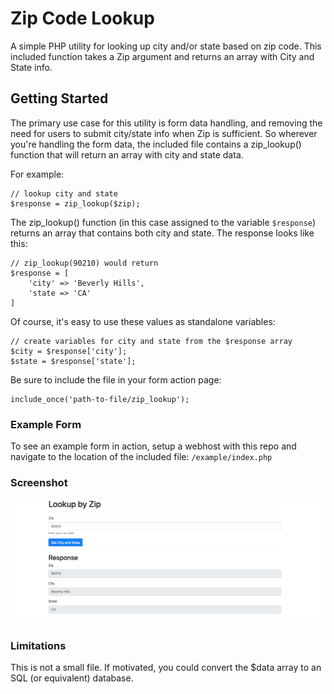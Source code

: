 # Zip Code Lookup

A simple PHP utility for looking up city and/or state based on zip code. This included function takes a Zip argument and returns an array with City and State info.

## Getting Started

The primary use case for this utility is form data handling, and removing the need for users to submit city/state info when Zip is sufficient.
So wherever you're handling the form data, the included file contains a zip_lookup() function that will return an array with city and state data.

For example:
```
// lookup city and state
$response = zip_lookup($zip);
```

The zip_lookup() function (in this case assigned to the variable `$response`) returns an array that contains both city and state. The response looks like this:
```
// zip_lookup(90210) would return
$response = [
	'city' => 'Beverly Hills',
	'state => 'CA'
]
```

Of course, it's easy to use these values as standalone variables:

```
// create variables for city and state from the $response array
$city = $response['city'];
$state = $response['state'];
```

Be sure to include the file in your form action page:
```
include_once('path-to-file/zip_lookup');
```

### Example Form

To see an example form in action, setup a webhost with this repo and navigate to the location of the included file: `/example/index.php`

### Screenshot

![Example Form](/screenshot.png?raw=true "Example Form")

### Limitations

This is not a small file. If motivated, you could convert the $data array to an SQL (or equivalent) database.